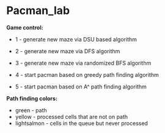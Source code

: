 # Pacman_lab


**Game control:**

- 1 - generate new maze via DSU based algorithm
- 2 - generate new maze via DFS algorithm
- 3 - generate new maze via randomized BFS algorithm

- 4 - start pacman based on greedy path finding algorithm
- 5 - start pacman based on A^ path finding algorithm


**Path finding colors:**
- green - path
- yellow - processed cells that are not on path
- lightsalmon - cells in the queue but never processed
